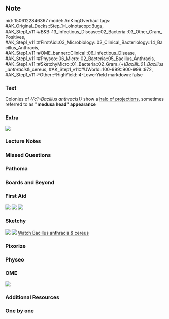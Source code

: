 ## Note
nid: 1506122846367
model: AnKingOverhaul
tags: #AK_Original_Decks::Step_1::Lolnotacop::Bugs, #AK_Step1_v11::#B&B::13_Infectious_Disease::02_Bacteria::03_Other_Gram_Positives, #AK_Step1_v11::#FirstAid::03_Microbiology::02_Clinical_Bacteriology::14_Bacillus_Anthracis, #AK_Step1_v11::#OME_banner::Clinical::06_Infectious_Disease, #AK_Step1_v11::#Physeo::06_Micro::02_Bacteria::05_Bacillus_Anthracis, #AK_Step1_v11::#SketchyMicro::01_Bacteria::02_Gram_(+)_Bacilli::01_Bacillus_anthracis_&_cereus, #AK_Step1_v11::#UWorld::100-999::900-999::972, #AK_Step1_v11::^Other::^HighYield::4-LowerYield
markdown: false

### Text
Colonies of <i>{{c1::Bacillus anthracis}}</i> show a <u>halo of
projections</u>, sometimes referred to as <b>"medusa head"
appearance</b>

### Extra
<img src="paste-129798206652907.jpg">

### Lecture Notes


### Missed Questions


### Pathoma


### Boards and Beyond


### First Aid
<img src="tmpeerjdorc.png"> <img src="tmplpvlrula.png"> <img src=
"tmpxwc8etoh.png">

### Sketchy
<img src="paste-486525305356289.jpg"> <img src=
"Screen%20Shot%202019-09-26%20at%208.14.06%20AM.png"> <a href=
"https://dashboard.sketchy.com/study/medical/courses/medical-microbiology/units/medical-microbiology-bacteria/videos/medical-microbiology-bacteria-gram-positive-bacilli-bacillus-anthracis-and-cereus?utm_source=anki&utm_medium=partnership&utm_campaign=february_update&utm_content=medical">
Watch Bacillus anthracis & cereus</a>

### Pixorize


### Physeo


### OME
<div class="ome-widget">
  <a href=
  "https://onlinemeded.org/spa/infectious-disease?ref=anki"><img src="_OME_AnkiFlashcards_Topic_5.png"></a>
</div>

### Additional Resources


### One by one

